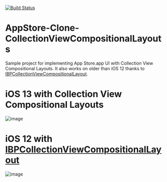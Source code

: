 [![Build Status](https://app.bitrise.io/app/ab2c2a0e02d91688/status.svg?token=Dk8FjWGAlXZyqTtJOBlEEg)](https://app.bitrise.io/app/ab2c2a0e02d91688)

# AppStore-Clone-CollectionViewCompositionalLayouts
Sample project for implementing App Store.app UI with Collection View Compositional Layouts. It also works on older than iOS 12 thanks to [IBPCollectionViewCompositionalLayout](https://github.com/kishikawakatsumi/IBPCollectionViewCompositionalLayout).


# iOS 13 with Collection View Compositional Layouts

![image](https://user-images.githubusercontent.com/40610/65122649-79e55680-da2c-11e9-8df5-c58d4563e4b5.png)

# iOS 12 with [IBPCollectionViewCompositionalLayout](https://github.com/kishikawakatsumi/IBPCollectionViewCompositionalLayout)

![image](https://user-images.githubusercontent.com/40610/65122657-81a4fb00-da2c-11e9-8af7-dd06d914c451.png)
